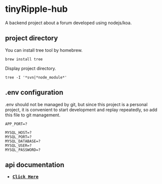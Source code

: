 # tinyRipple-hub

A backend project about a forum developed using nodejs/koa.

## project directory

You can install tree tool by homebrew.

```shell
brew install tree
```

Display project directory.

```shell
tree -I '*svn|*node_module*'
```

## .env configuration

.env should not be managed by git, but since this project is a personal project, it is convenient to start development and replay repeatedly, so add this file to git management.

```shell
APP_PORT=?

MYSQL_HOST=?
MYSQL_PORT=?
MYSQL_DATABASE=?
MYSQL_USER=?
MYSQL_PASSWORD=?
```

## api documentation

- <samp><b><a href="https://tinyripple.notion.site/tinyRipple-hub-99cfe913728e49f9b272d40e048f711a">Click Here</a></b></samp>
